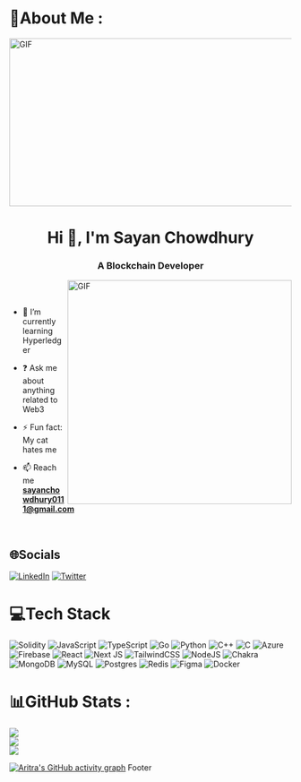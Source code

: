 # 💫About Me :


<img align="top" alt="GIF" src="https://camo.githubusercontent.com/5dc6ee33381917e41fc9c4951799268998f11a9b864399bf79a0842e4f9b194d/68747470733a2f2f692e696d6775722e636f6d2f315a76566b44632e676966" width="1500px" height="300"  />

<h1 align="center">Hi 👋, I'm Sayan Chowdhury</h1>
<h3 align="center">A Blockchain Developer</h3>

<img align="right" alt="GIF" src="https://media1.giphy.com/media/f6hnhHkks8bk4jwjh3/giphy.gif" width="400px" height="400"  />

<br>
<br> 

- 🌱 I’m currently learning Hyperledger   
  

- ❓ Ask me about anything related to Web3  
  

- ⚡ Fun fact: My cat hates me  
  

- 📫 Reach me **sayanchowdhury0111@gmail.com**


<br/>  


## 🌐Socials
[![LinkedIn](https://img.shields.io/badge/LinkedIn-%230077B5.svg?logo=linkedin&logoColor=white)](https://www.linkedin.com/in/sayan-chowdhury-57108b227/) [![Twitter](https://img.shields.io/badge/Twitter-%231DA1F2.svg?logo=Twitter&logoColor=white)](https://twitter.com/sayan_011) 

# 💻Tech Stack
![Solidity](https://img.shields.io/badge/Solidity-%23363636.svg?style=for-the-badge&logo=solidity&logoColor=white) ![JavaScript](https://img.shields.io/badge/javascript-%23323330.svg?style=for-the-badge&logo=javascript&logoColor=%23F7DF1E) ![TypeScript](https://img.shields.io/badge/typescript-%23007ACC.svg?style=for-the-badge&logo=typescript&logoColor=white) ![Go](https://img.shields.io/badge/go-%2300ADD8.svg?style=for-the-badge&logo=go&logoColor=white) ![Python](https://img.shields.io/badge/python-3670A0?style=for-the-badge&logo=python&logoColor=ffdd54) ![C++](https://img.shields.io/badge/c++-%2300599C.svg?style=for-the-badge&logo=c%2B%2B&logoColor=white) ![C](https://img.shields.io/badge/c-%2300599C.svg?style=for-the-badge&logo=c&logoColor=white) ![Azure](https://img.shields.io/badge/azure-%230072C6.svg?style=for-the-badge&logo=azure-devops&logoColor=white) ![Firebase](https://img.shields.io/badge/firebase-%23039BE5.svg?style=for-the-badge&logo=firebase) ![React](https://img.shields.io/badge/react-%2320232a.svg?style=for-the-badge&logo=react&logoColor=%2361DAFB) ![Next JS](https://img.shields.io/badge/Next-black?style=for-the-badge&logo=next.js&logoColor=white) ![TailwindCSS](https://img.shields.io/badge/tailwindcss-%2338B2AC.svg?style=for-the-badge&logo=tailwind-css&logoColor=white) ![NodeJS](https://img.shields.io/badge/node.js-6DA55F?style=for-the-badge&logo=node.js&logoColor=white) ![Chakra](https://img.shields.io/badge/chakra-%234ED1C5.svg?style=for-the-badge&logo=chakraui&logoColor=white) ![MongoDB](https://img.shields.io/badge/MongoDB-%234ea94b.svg?style=for-the-badge&logo=mongodb&logoColor=white) ![MySQL](https://img.shields.io/badge/mysql-%2300f.svg?style=for-the-badge&logo=mysql&logoColor=white) ![Postgres](https://img.shields.io/badge/postgres-%23316192.svg?style=for-the-badge&logo=postgresql&logoColor=white) ![Redis](https://img.shields.io/badge/redis-%23DD0031.svg?style=for-the-badge&logo=redis&logoColor=white) 	![Figma](https://img.shields.io/badge/figma-%23F24E1E.svg?style=for-the-badge&logo=figma&logoColor=white) ![Docker](https://img.shields.io/badge/docker-%230db7ed.svg?style=for-the-badge&logo=docker&logoColor=white)
# 📊GitHub Stats :
![](https://github-readme-stats.vercel.app/api?username=sayan011&theme=radical&hide_border=false&include_all_commits=false&count_private=false)<br/>
![](https://github-readme-streak-stats.herokuapp.com/?user=sayan011&theme=radical&hide_border=false)<br/>
![](https://github-readme-stats.vercel.app/api/top-langs/?username=sayan011&theme=radical&hide_border=false&include_all_commits=false&count_private=false&layout=compact)



[![Aritra's GitHub activity graph](https://activity-graph.herokuapp.com/graph?username=sayan011&bg_color=0D1117&color=A5F8F1&line=FD428D&point=FFFFFF&hide_border=true)](https://github.com/sayan011)
Footer


